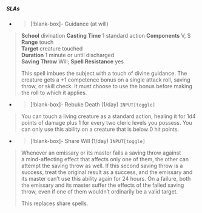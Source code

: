 ##### SLAs
- > [!blank-box]- Guidance (at will)
> **School** divination
**Casting Time** 1 standard action
**Components** V, S
**Range** touch  
**Target** creature touched  
**Duration** 1 minute or until discharged  
**Saving Throw** Will; **Spell Resistance** yes
> 
> This spell imbues the subject with a touch of divine guidance.
> The creature gets a +1 competence bonus on a single attack roll, saving throw, or skill check. It must choose to use the bonus before making the roll to which it applies. 
- >[!blank-box]- Rebuke Death (1/day) `INPUT[toggle]` 
>You can touch a living creature as a standard action, healing it for 1d4 points of damage plus 1 for every two cleric levels you possess. You can only use this ability on a creature that is below 0 hit points. 
- >[!blank-box]- Share Will (1/day) `INPUT[toggle]` 
> Whenever an emissary or its master fails a saving throw against a mind-affecting effect that affects only one of them, the other can attempt the saving throw as well. If this second saving throw is a success, treat the original result as a success, and the emissary and its master can’t use this ability again for 24 hours. On a failure, both the emissary and its master suffer the effects of the failed saving throw, even if one of them wouldn’t ordinarily be a valid target.
>
> This replaces share spells.
